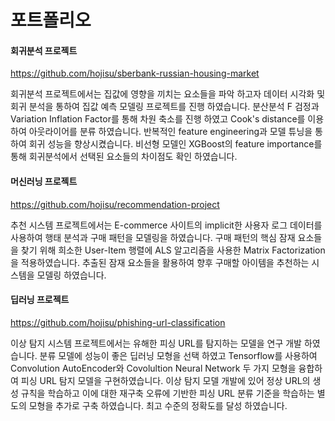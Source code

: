 # 포트폴리오


#### 회귀분석 프로젝트
https://github.com/hojisu/sberbank-russian-housing-market


회귀분석 프로젝트에서는 집값에 영향을 끼치는 요소들을 파악 하고자 데이터 시각화 및 회귀 분석을 통하여 집값 예측 모델링 프로젝트를 진행 하였습니다. 분산분석 F 검정과 Variation Inflation Factor를 통해 차원 축소를 진행 하였고 Cook's distance를 이용하여 아웃라이어를 분류 하였습니다. 반복적인 feature engineering과 모델 튜닝을 통하여 회귀 성능을 향상시켰습니다. 비선형 모델인 XGBoost의 feature importance를 통해 회귀분석에서 선택된 요소들의 차이점도 확인 하였습니다.

#### 머신러닝 프로젝트
https://github.com/hojisu/recommendation-project


추천 시스템 프로젝트에서는 E-commerce 사이트의 implicit한 사용자 로그 데이터를 사용하여 행태 분석과 구매 패턴을 모델링을 하였습니다. 구매 패턴의 핵심 잠재 요소들을 찾기 위해 희소한 User-Item 행렬에 ALS 알고리즘을 사용한 Matrix Factorization을 적용하였습니다. 추출된 잠재 요소들을 활용하여 향후 구매할 아이템을 추천하는 시스템을 모델링 하였습니다.

#### 딥러닝 프로젝트
https://github.com/hojisu/phishing-url-classification


이상 탐지 시스템 프로젝트에서는 유해한 피싱 URL를 탐지하는 모델을 연구 개발 하였습니다. 분류 모델에 성능이 좋은 딥러닝 모형을 선택 하였고 Tensorflow를 사용하여 Convolution AutoEncoder와 Covolultion Neural Network 두 가지 모형을 융합하여 피싱 URL 탐지 모델을 구현하였습니다. 이상 탐지 모델 개발에 있어 정상 URL의 생성 규칙을 학습하고 이에 대한 재구축 오류에 기반한 피싱 URL 분류 기준을 학습하는 별도의 모형을 추가로 구축 하였습니다. 최고 수준의 정확도를 달성 하였습니다.


